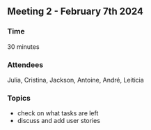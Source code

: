 ## Meeting 2 - February 7th 2024

### Time 

30 minutes

### Attendees
Julia, Cristina, Jackson, Antoine, André, Leiticia

### Topics

- check on what tasks are left
- discuss and add user stories


